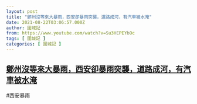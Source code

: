 ```yaml
---
layout: post
title: "鄭州沒等來大暴雨，西安卻暴雨突襲，道路成河，有汽車被水淹"
date: 2021-08-22T03:06:57.000Z
author: 圍城記
from: https://www.youtube.com/watch?v=Su3HEPEYbOc
tags: [ 圍城記 ]
categories: [ 圍城記 ]
---
```

<!--1629601617000-->
[鄭州沒等來大暴雨，西安卻暴雨突襲，道路成河，有汽車被水淹](https://www.youtube.com/watch?v=Su3HEPEYbOc)
------

<div>
#西安暴雨
</div>
